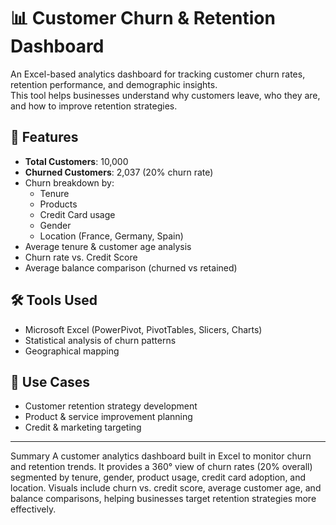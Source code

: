 # 📊 Customer Churn & Retention Dashboard

An Excel-based analytics dashboard for tracking customer churn rates, retention performance, and demographic insights.  
This tool helps businesses understand why customers leave, who they are, and how to improve retention strategies.

## 🚀 Features
- **Total Customers**: 10,000
- **Churned Customers**: 2,037 (20% churn rate)
- Churn breakdown by:
  - Tenure
  - Products
  - Credit Card usage
  - Gender
  - Location (France, Germany, Spain)
- Average tenure & customer age analysis
- Churn rate vs. Credit Score
- Average balance comparison (churned vs retained)

## 🛠 Tools Used
- Microsoft Excel (PowerPivot, PivotTables, Slicers, Charts)
- Statistical analysis of churn patterns
- Geographical mapping

## 📌 Use Cases
- Customer retention strategy development
- Product & service improvement planning
- Credit & marketing targeting

---
Summary
A customer analytics dashboard built in Excel to monitor churn and retention trends. It provides a 360° view of churn rates (20% overall) segmented by tenure, gender, product usage, credit card adoption, and location. 
Visuals include churn vs. credit score, average customer age, and balance comparisons, helping businesses target retention strategies more effectively.
